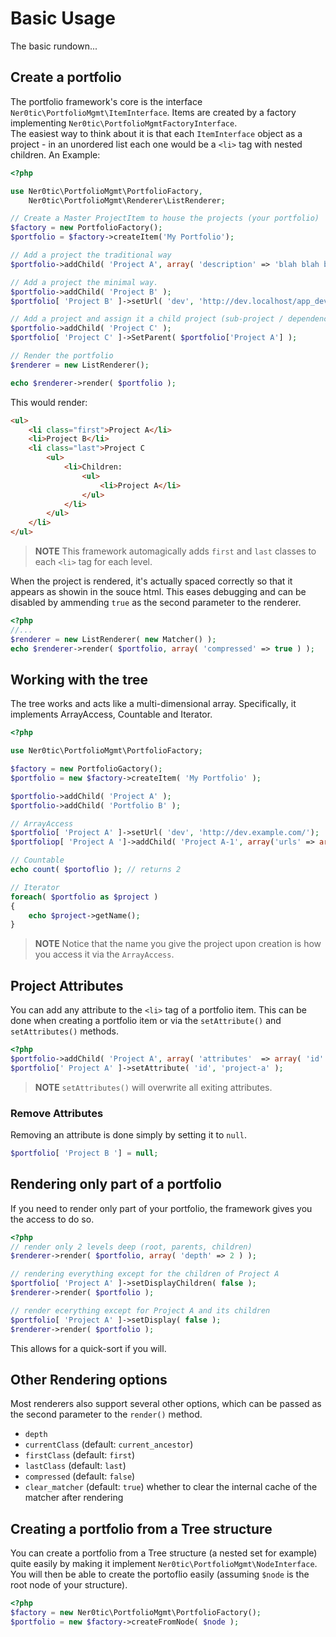 Basic Usage
===========
The basic rundown...

Create a portfolio
------------------
The portfolio framework's core is the interface `Ner0tic\PortfolioMgmt\ItemInterface`.   Items are created by a factory implementing `Ner0tic\PortfolioMgmtFactoryInterface`.   
The easiest way to think about it is that each `ItemInterface` object as a project - in an unordered list each one would be a `<li>` tag with nested children.
An Example:
```php
<?php

use Ner0tic\PortfolioMgmt\PortfolioFactory,
    Ner0tic\PortfolioMgmt\Renderer\ListRenderer;

// Create a Master ProjectItem to house the projects (your portfolio)
$factory = new PortfolioFactory();
$portfolio = $factory->createItem('My Portfolio');

// Add a project the traditional way
$portfolio->addChild( 'Project A', array( 'description' => 'blah blah blah...' ) );

// Add a project the minimal way.
$portfolio->addChild( 'Project B' );
$portfolio[ 'Project B' ]->setUrl( 'dev', 'http://dev.localhost/app_dev.php/');

// Add a project and assign it a child project (sub-project / dependency / module / etc... )
$portfolio->addChild( 'Project C' );
$portfolio[ 'Project C' ]->SetParent( $portfolio['Project A'] );

// Render the portfolio
$renderer = new ListRenderer();

echo $renderer->render( $portfolio );
```

This would render:

```html
<ul>
    <li class="first">Project A</li>
    <li>Project B</li>
    <li class="last">Project C
        <ul>
            <li>Children:
                <ul>
                    <li>Project A</li>
                </ul>
            </li>
        </ul>
    </li>
</ul>        
```
>**NOTE** This framework automagically adds `first` and `last` classes to each `<li>` tag for each level.

When the project is rendered, it's actually spaced correctly so that it appears as showin in the souce html.  This eases debugging and can be disabled by ammending `true` as the second parameter to the renderer.
```php
<?php 
//...
$renderer = new ListRenderer( new Matcher() );
echo $renderer->render( $portfolio, array( 'compressed' => true ) );
```

Working with the tree
---------------------
The tree works and acts like a multi-dimensional array.  Specifically, it implements ArrayAccess, Countable and Iterator.
```php
<?php

use Ner0tic\PortfolioMgmt\PortfolioFactory;

$factory = new PortfolioGactory();
$portfolio = new $factory->createItem( 'My Portfolio' );

$portfolio->addChild( 'Project A' );
$portfolio->addChild( 'Portfolio B' );

// ArrayAccess
$portfolio[ 'Project A' ]->setUrl( 'dev', 'http://dev.example.com/');
$portfoliop[ 'Project A ']->addChild( 'Project A-1', array('urls' => array('dev' => 'http://dev.localhost/project-a-1')));

// Countable
echo count( $portoflio ); // returns 2

// Iterator
foreach( $portfolio as $project )
{
    echo $project->getName();
}
```
>**NOTE** Notice that the name you give the project upon creation is how you access it via the `ArrayAccess`.

Project Attributes
------------------
You can add any attribute to the `<li>` tag of a portfolio item.  This can be done when creating a portfolio item or via the `setAttribute()` and `setAttributes()` methods.
```php
<?php
$portfolio->addChild( 'Project A', array( 'attributes'  => array( 'id'  =>  'project-a' ) ) );
$portfolio[' Project A' ]->setAttribute( 'id', 'project-a' );
```
>**NOTE** `setAttributes()` will overwrite all exiting attributes.

### Remove Attributes
Removing an attribute is done simply by setting it to `null`.
```php
$portfolio[ 'Project B '] = null;
```

Rendering only part of a portfolio
----------------------------------
If you need to render only part of your portfolio, the framework gives you the access to do so.
```php
<?php
// render only 2 levels deep (root, parents, children)
$renderer->render( $portfolio, array( 'depth' => 2 ) );

// rendering everything except for the children of Project A
$portfolio[ 'Project A' ]->setDisplayChildren( false );
$renderer->render( $portfolio );

// render ecerything except for Project A and its children
$portfolio[ 'Project A' ]->setDisplay( false );
$renderer->render( $portfolio );
```

This allows for a quick-sort if you will.

Other Rendering options
-----------------------
Most renderers also support several other options, which can be passed as the second parameter to the `render()` method.

* `depth`
* `currentClass` (default: `current_ancestor`)
* `firstClass` (default: `first`)
* `lastClass` (default: `last`)
* `compressed` (default: `false`)
* `clear_matcher` (default: `true`) whether to clear the internal cache of the matcher after rendering

Creating a portfolio from a Tree structure
------------------------------------------
You can create a portfolio from a Tree structure (a nested set for example) quite easily by making it implement `Ner0tic\PortfolioMgmt\NodeInterface`.  You will then be able to create the portoflio easily (assuming `$node` is the root node of your structure).
```php
<?php
$factory = new Ner0tic\PortfolioMgmt\PortfolioFactory();
$portfolio = new $factory->createFromNode( $node );
```
